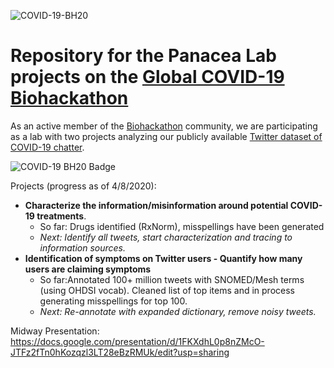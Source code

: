 ![COVID-19-BH20](https://github.com/virtual-biohackathons/covid-19-bh20/blob/master/covid19biohackathon.png)

# Repository for the Panacea Lab projects on the [Global COVID-19 Biohackathon](https://github.com/virtual-biohackathons/covid-19-bh20)

As an active member of the [Biohackathon](http://www.biohackathon.org/) community, we are participating as a lab with two projects analyzing our publicly available [Twitter dataset of COVID-19 chatter](http://www.panacealab.org/covid19/).

![COVID-19 BH20 Badge](https://www.jmbanda.com/covid-10biohackbadge.png)

Projects (progress as of 4/8/2020): 
* **Characterize the information/misinformation around potential COVID-19 treatments**.
  * So far: Drugs identified (RxNorm), misspellings have been generated
  * *Next: Identify all tweets, start characterization and tracing to information sources.*
* **Identification of symptoms on Twitter users - Quantify how many users are claiming symptoms**
  * So far:Annotated 100+ million tweets with SNOMED/Mesh terms (using OHDSI vocab). Cleaned list of top items and in process generating misspellings for top 100.
  * *Next: Re-annotate with expanded dictionary, remove noisy tweets.*

Midway Presentation: https://docs.google.com/presentation/d/1FKXdhL0p8nZMcO-JTFz2fTn0hKozqzl3LT28eBzRMUk/edit?usp=sharing
